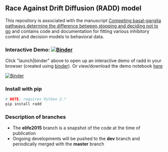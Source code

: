 ## Race Against Drift Diffusion (RADD) model

This repository is associated with the manuscript [Competing basal-ganglia pathways determine the difference between stopping and deciding not to go](http://www.elifesciences.org/content/4/e08723) and contains code and documentation for fitting various inhibitory control and decision models to behavioral data.

### Interactive Demo: [![Binder](http://mybinder.org/badge.svg)](http://mybinder.org:/repo/coaxlab/radd)
Click "launch|binder" above to open up an interactive demo of radd in your browser (created using [binder](http://mybinder.org/)). Or view/download the demo notebook [here](https://nbviewer.jupyter.org/github/CoAxLab/radd/blob/dev/index.ipynb)

[![Binder](http://mybinder.org/badge.svg)](http://mybinder.org:/repo/coaxlab/radd)

### Install with pip
```sh
# NOTE: requires Python 2.*
pip install radd
```

### Description of branches
* The **elife2015** branch is a snapshot of the code at the time of publication
* Ongoing developments will be pushed to the **dev** branch and periodically merged with the **master** branch
